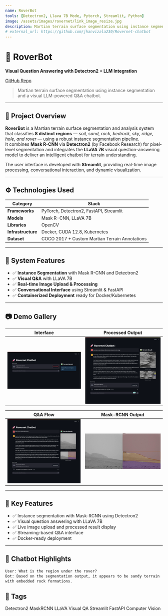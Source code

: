 ```yaml
---
name: RoverBot 
tools: [Detectron2, Llava 7B Mode, Pytorch, Streamlit, Python]
image: /assets/images/rovernet/link_image_resize.jpg
description: Martian terrain surface segmentation using instance segmentation and visual LLM-powered Q&A !
# external_url: https://github.com/jhanvizala230/Rovernet-chatbot
---
```


# 🚀 RoverBot

**Visual Question Answering with Detectron2 + LLM Integration**

[GitHub Repo](https://github.com/jhanvizala230/Rovernet-chatbot)

> Martian terrain surface segmentation using instance segmentation and a visual LLM-powered Q&A chatbot.

---

## 🧠 Project Overview

**RoverBot** is a Martian terrain surface segmentation and analysis system that classifies **8 distinct regions** — *soil, sand, rock, bedrock, sky, ridge, hole, and rover* — using a robust instance segmentation pipeline.  
It combines **Mask R-CNN** via **Detectron2** (by Facebook Research) for pixel-level segmentation and integrates the **LLaVA 7B** visual question-answering model to deliver an intelligent chatbot for terrain understanding.

The user interface is developed with **Streamlit**, providing real-time image processing, conversational interaction, and dynamic visualization.

---

## ⚙️ Technologies Used

| **Category** | **Stack** |
|--------------|------------|
| **Frameworks** | PyTorch, Detectron2, FastAPI, Streamlit |
| **Models** | Mask R-CNN, LLaVA 7B |
| **Libraries** | OpenCV |
| **Infrastructure** | Docker, CUDA 12.8, Kubernetes |
| **Dataset** | COCO 2017 + Custom Martian Terrain Annotations |

---

## 🚧 System Features

- ✅ **Instance Segmentation** with Mask R-CNN and Detectron2  
- ✅ **Visual Q&A** with LLaVA 7B  
- ✅ **Real-time Image Upload & Processing**  
- ✅ **Conversational Interface** using Streamlit & FastAPI  
- ✅ **Containerized Deployment** ready for Docker/Kubernetes  

---

## 📷 Demo Gallery

| Interface | Processed Output |
|-----------|------------------|
| ![Home Screen](/assets/images/rovernet/initial_screen_resize.png) | ![Detection Results](/assets/images/rovernet/results_resize.png) |

| Q&A Flow | Mask-RCNN Output |
|----------|------------------|
| ![Chat Example](/assets/images/rovernet/results2_resize.png) | ![Detection](/assets/images/rovernet/detection_result_resize.png) |

---

## 🧪 Key Features

- ✅ Instance segmentation with Mask-RCNN using Detectron2
- ✅ Visual question answering with LLaVA 7B
- ✅ Live image upload and processed result display
- ✅ Streaming-based Q&A interface
- ✅ Docker-ready deployment

---

## 💬 Chatbot Highlights

```
User: What is the region under the rover?
Bot: Based on the segmentation output, it appears to be sandy terrain with embedded rock formations.
```

## 📎 Tags
<span class="badge">Detectron2</span>
<span class="badge">MaskRCNN</span>
<span class="badge">LLaVA</span>
<span class="badge">Visual QA</span>
<span class="badge">Streamlit</span>
<span class="badge">FastAPI</span>
<span class="badge">Computer Vision</span>